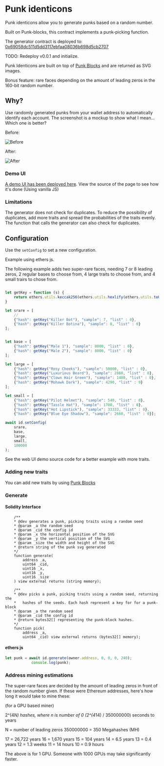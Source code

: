 # Punk identicons

Punk identicons allow you to generate punks based on a random number.

Built on Punk-blocks, this contract implements a punk-picking function.

The generator contract is deployed to: [0x69058dc511d5dd3117ebfaa08036b698d5cb2707](https://etherscan.io/address/0x69058dc511d5dd3117ebfaa08036b698d5cb2707#code)

TODO: Redeploy v0.0.1 and initialize.

Punk Identicons are built on top of [Punk Blocks](https://github.com/0xTycoon/punk-blocks/) and are returned as SVG images.

Bonus feature: rare faces depending on the amount of leading zeros in the 160-bit random number.

## Why?



Use randomly generated punks from your wallet address to automatically identify each account. The screenshot is a mockup to show what I mean... Which one is better?

Before:

![Before](mm-example.png)

After:

![After](mm-example-new.png)

### Demo UI

[A demo UI has been deployed here](https://0xtycoon.github.io/punk-identicons/). View the source of the page to see how it's done (Using vanilla JS)

### Limitations

The generator does not check for duplicates. To reduce the possibility
of duplicates, add more traits and spread the probabilities of the traits
evenly. The function that calls the generator can also check for duplicates.

## Configuration

Use the `setConfig` to set a new configuration.

Example using ethers js.

The following example adds two super-rare faces, needing 7 or 8 leading zeros, 2 regular bases to choose from, 4 large traits to choose from, and 4 small trairs to chose from.

```javascript

let getKey = function (s) {
    return ethers.utils.keccak256(ethers.utils.hexlify(ethers.utils.toUtf8Bytes((s))));
}

let srare = [
    //
    {"hash": getKey("Killer Bot"), "sample": 7, "list" : 0},
    {"hash": getKey("Killer Botina"), "sample": 8, "list" : 0}
];


let base = [
    {"hash": getKey("Male 1"), "sample": 8000, "list" : 0},
    {"hash": getKey("Male 2"), "sample": 8000, "list" : 0}
];

let large = [
    {"hash": getKey("Rosy Cheeks"), "sample": 50000, "list" : 0},
    {"hash": getKey("Luxurious Beard"), "sample": 2860, "list" : 0},
    {"hash": getKey("Clown Hair Green"), "sample": 1480, "list" : 0},
    {"hash": getKey("Mohawk Dark"), "sample": 4290, "list" : 9}
];

let small = [
    {"hash": getKey("Pilot Helmet"), "sample": 540, "list" : 0},
    {"hash": getKey("Tassle Hat"), "sample": 1780, "list" : 0},
    {"hash": getKey("Hot Lipstick"), "sample": 33333, "list" : 0},
    {"hash": getKey("Blue Eye Shadow"), "sample": 2660, "list" : 0}];

await id.setConfig(
    srare,
    base,
    large,
    small,
    100000
);

```

See the web UI demo source code for a better example with more traits.

### Adding new traits

You can add new traits by using [Punk Blocks](https://github.com/0xTycoon/punk-blocks)

### Generate




#### Solidity Interface

```solidity
    /**
    * @dev generates a punk, picking traits using a random seed
    * @param _a the random seed
    * @param _cid the config id
    * @param _x the horizontal position of the SVG
    * @param _y the vertical position of the SVG
    * @param _size the width and height of the SVG
    * @return string of the punk svg generated
    */
    function generate(
        address _a,
        uint64 _cid,
        uint16 _x,
        uint16 _y,
        uint16 _size
    ) view external returns (string memory);

    /**
    * @dev picks a punk, picking traits using a random seed, returning the
    *   hashes of the seeds. Each hash represent a key for for a punk-block
    * @param _a the random seed
    * @param _cid the config id
    * @return bytes32[] representing the punk-block hashes.
    */
    function pick(
        address _a,
        uint64 _cid) view external returns (bytes32[] memory);
```

#### ethers js

```javascript
let punk = await id.generate(owner.address, 0, 0, 0, 240);
            console.log(punk);
```

### Address mining estimations


The super-rare faces are decided by the amount of leading zeros in front of
the random number given. If these were Ethereum addresses, here's how long
it would take to mine these:

(for a GPU based miner)

2^(4*N) hashes, where n is number of 0
(2^(4*14) / 350000000) seconds to years

N = number of leading zeros
350000000 = 350 Megahashes (MH)

17 = 26,722 years
16 = 1,670 years
15 = 104 years
14 = 6.5 years
13 = 0.4 years
12 = 1.3 weeks
11 = 14 hours
10 = 0.9 hours

The above is for 1 GPU. Someone with 1000 GPUs may
take significantly faster.